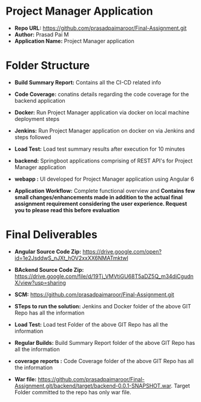 # Project Manager Application


* **Repo URL:** https://github.com/prasadpaimaroor/Final-Assignment.git
* **Author:** Prasad Pai M
* **Application Name:** Project Manager application


# Folder Structure



* **Build Summary Report:** Contains all the CI-CD related info

* **Code Coverage:** conatins details regarding the code coverage for the backend application

* **Docker:** Run Project Manager application via docker on local machine deployment steps 

* **Jenkins:** Run Project Manager application on docker on via Jenkins and steps followed 

* **Load Test:** Load test summary results after execution for 10 minutes

* **backend:** Springboot applications comprising of REST API's for Project Manager application

* **webapp :** UI developed for Project Manager application using Angular 6

* **Application Workflow:** Complete functional overview and **Contains few small changes/enhancements made in addition to the  actual final assignment requirement considering the user experience. Request you to please read this before evaluation**



# Final Deliverables



* **Angular Source Code Zip:** https://drive.google.com/open?id=1e2JsddwS_nJXt_hOV2xxXX6NMATmktwl

* **BAckend Source Code Zip:** https://drive.google.com/file/d/19Tj_VMVtiGU68T5aDZ5Q_m34diCgudnX/view?usp=sharing

* **SCM:** https://github.com/prasadpaimaroor/Final-Assignment.git

* **STeps to run the solution:** Jenkins and Docker folder of the above GIT Repo has all the information

* **Load Test:** Load test Folder of the above GIT Repo has all the information

* **Regular Builds:** Build Summary Report folder of the above GIT Repo has all the information

* **coverage reports :** Code Coverage folder of the above GIT Repo has all the information

* **War file:** https://github.com/prasadpaimaroor/Final-Assignment.git/backend/target/backend-0.0.1-SNAPSHOT.war. Target Folder committed to the repo has  only war file.


